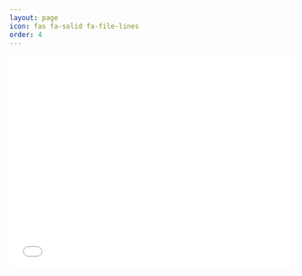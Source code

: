 ```yaml
---
layout: page
icon: fas fa-solid fa-file-lines
order: 4
---
```


<style>
  .responsive-resume {
    position: relative;
    padding-bottom: 75%; /* adjust aspect ratio (4:3 here, 56.25% = 16:9) */
    height: 0;
    overflow: hidden;
    max-width: 100%;
  }

  .responsive-resume iframe {
    position: absolute;
    top: 0;
    left: 0;
    width: 100%;
    height: 100%;
    border: none;
  }
</style>

<div class="responsive-resume">
  <iframe src="/assets/files/David Vasilev - Resume 2025-09-09.pdf"
      allowfullscreen="true"
      mozallowfullscreen="true"
      webkitallowfullscreen="true">
  </iframe>
</div>